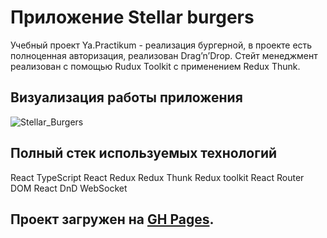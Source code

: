 # Приложение Stellar burgers

Учебный проект Ya.Practikum - реализация бургерной, в проекте есть полноценная авторизация, реализован Drag’n’Drop. Стейт менеджмент реализован с помощью Rudux Toolkit с применением Redux Thunk.

## Визуализация работы приложения

![Stellar_Burgers](https://github.com/Gyxer513/Stellar-Burgers/assets/102280477/d4b51f38-6bcb-41ad-b154-093132e65210)


## Полный стек используемых технологий

React
TypeScript
React Redux
Redux Thunk
Redux toolkit
React Router DOM
React DnD
WebSocket


## Проект загружен на [GH Pages](https://gyxer513.github.io/Stellar-Burgers/). 

 
